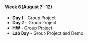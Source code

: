 #### Week 6 (August 7 - 12)

* **Day 1** - Group Project
* **Day 2** - Group Project
* **HW** - Group Project
* **Lab Day** - Group Project and Demo